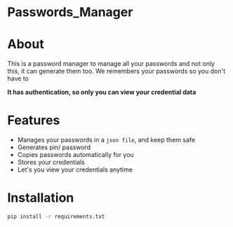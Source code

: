 # Passwords_Manager

# About

This is a password manager to manage all your passwords and not only this, it can generate them too. We remembers your passwords so you don't have to

**It has authentication, so only you can view your credential data**

# Features

* Manages your passwords in a ```json file```, and keep them safe
* Generates pin/ password
* Copies passwords automatically for you
* Stores your credentials
* Let's you view your credentials anytime

<!-- # How to use

Its simple to use -->

# Installation

```sh
pip install -r requirements.txt
```
